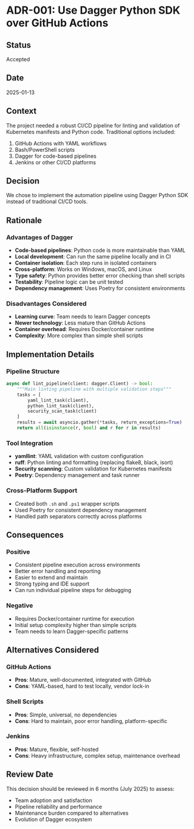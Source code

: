 # ADR-001: Use Dagger Python SDK over GitHub Actions

## Status

Accepted

## Date

2025-01-13

## Context

The project needed a robust CI/CD pipeline for linting and validation of Kubernetes manifests and Python code. Traditional options included:

1. GitHub Actions with YAML workflows
1. Bash/PowerShell scripts
1. Dagger for code-based pipelines
1. Jenkins or other CI/CD platforms

## Decision

We chose to implement the automation pipeline using Dagger Python SDK instead of traditional CI/CD tools.

## Rationale

### Advantages of Dagger

- **Code-based pipelines**: Python code is more maintainable than YAML
- **Local development**: Can run the same pipeline locally and in CI
- **Container isolation**: Each step runs in isolated containers
- **Cross-platform**: Works on Windows, macOS, and Linux
- **Type safety**: Python provides better error checking than shell scripts
- **Testability**: Pipeline logic can be unit tested
- **Dependency management**: Uses Poetry for consistent environments

### Disadvantages Considered

- **Learning curve**: Team needs to learn Dagger concepts
- **Newer technology**: Less mature than GitHub Actions
- **Container overhead**: Requires Docker/container runtime
- **Complexity**: More complex than simple shell scripts

## Implementation Details

### Pipeline Structure

```python
async def lint_pipeline(client: dagger.Client) -> bool:
    """Main linting pipeline with multiple validation steps"""
    tasks = [
        yaml_lint_task(client),
        python_lint_task(client),
        security_scan_task(client)
    ]
    results = await asyncio.gather(*tasks, return_exceptions=True)
    return all(isinstance(r, bool) and r for r in results)
```

### Tool Integration

- **yamllint**: YAML validation with custom configuration
- **ruff**: Python linting and formatting (replacing flake8, black, isort)
- **Security scanning**: Custom validation for Kubernetes manifests
- **Poetry**: Dependency management and task runner

### Cross-Platform Support

- Created both `.sh` and `.ps1` wrapper scripts
- Used Poetry for consistent dependency management
- Handled path separators correctly across platforms

## Consequences

### Positive

- Consistent pipeline execution across environments
- Better error handling and reporting
- Easier to extend and maintain
- Strong typing and IDE support
- Can run individual pipeline steps for debugging

### Negative

- Requires Docker/container runtime for execution
- Initial setup complexity higher than simple scripts
- Team needs to learn Dagger-specific patterns

## Alternatives Considered

### GitHub Actions

- **Pros**: Mature, well-documented, integrated with GitHub
- **Cons**: YAML-based, hard to test locally, vendor lock-in

### Shell Scripts

- **Pros**: Simple, universal, no dependencies
- **Cons**: Hard to maintain, poor error handling, platform-specific

### Jenkins

- **Pros**: Mature, flexible, self-hosted
- **Cons**: Heavy infrastructure, complex setup, maintenance overhead

## Review Date

This decision should be reviewed in 6 months (July 2025) to assess:

- Team adoption and satisfaction
- Pipeline reliability and performance
- Maintenance burden compared to alternatives
- Evolution of Dagger ecosystem
